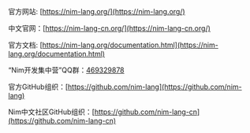 官方网站: [https://nim-lang.org/](https://nim-lang.org/)

中文官网：[https://nim-lang-cn.org/](https://nim-lang-cn.org/)

官方文档: [https://nim-lang.org/documentation.html](https://nim-lang.org/documentation.html)

“Nim开发集中营”QQ群：[469329878](https://jq.qq.com/?_wv=1027&k=5yDFp6R)

官方GitHub组织：[https://github.com/nim-lang](https://github.com/nim-lang)

Nim中文社区GitHub组织：[https://github.com/nim-lang-cn](https://github.com/nim-lang-cn)
